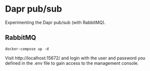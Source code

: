 # Dapr pub/sub

Experimenting the Dapr pub/sub (with RabbitMQ).

## RabbitMQ
```
docker-compose up -d
```
Visit http://localhost:15672/ and login with the user and password you defined in the .env file to gain access to the management console.
